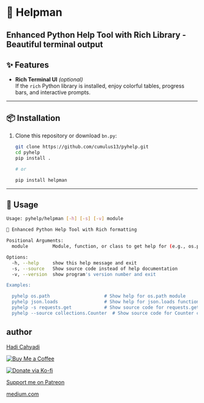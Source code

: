 # 🚀 Helpman

Enhanced Python Help Tool with Rich Library - Beautiful terminal output
---

## ✨ Features

- **Rich Terminal UI** *(optional)*  
  If the `rich` Python library is installed, enjoy colorful tables, progress bars, and interactive prompts.

---

## 📦 Installation

1. Clone this repository or download `bn.py`:
   ```bash
   git clone https://github.com/cumulus13/pyhelp.git
   cd pyhelp
   pip install .

   # or

   pip install helpman
    ```
---

## 🏃 Usage
```bash
Usage: pyhelp/helpman [-h] [-s] [-v] module

🐍 Enhanced Python Help Tool with Rich formatting

Positional Arguments:
  module         Module, function, or class to get help for (e.g., os.path, json.loads)

Options:
  -h, --help     show this help message and exit
  -s, --source   Show source code instead of help documentation
  -v, --version  show program's version number and exit

Examples:

  pyhelp os.path                    # Show help for os.path module
  pyhelp json.loads                 # Show help for json.loads function
  pyhelp -s requests.get            # Show source code for requests.get
  pyhelp --source collections.Counter  # Show source code for Counter class

```

## author
[Hadi Cahyadi](mailto:cumulus13@gmail.com)
    

[![Buy Me a Coffee](https://www.buymeacoffee.com/assets/img/custom_images/orange_img.png)](https://www.buymeacoffee.com/cumulus13)

[![Donate via Ko-fi](https://ko-fi.com/img/githubbutton_sm.svg)](https://ko-fi.com/cumulus13)
 
[Support me on Patreon](https://www.patreon.com/cumulus13)

[medium.com](https://www.medium.com/@cumulus13)